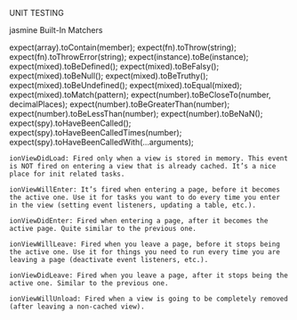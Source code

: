 
UNIT TESTING

jasmine Built-In Matchers

expect(array).toContain(member);
expect(fn).toThrow(string);
expect(fn).toThrowError(string);
expect(instance).toBe(instance);
expect(mixed).toBeDefined();
expect(mixed).toBeFalsy();
expect(mixed).toBeNull();
expect(mixed).toBeTruthy();
expect(mixed).toBeUndefined();
expect(mixed).toEqual(mixed);
expect(mixed).toMatch(pattern);
expect(number).toBeCloseTo(number, decimalPlaces);
expect(number).toBeGreaterThan(number);
expect(number).toBeLessThan(number);
expect(number).toBeNaN();
expect(spy).toHaveBeenCalled();
expect(spy).toHaveBeenCalledTimes(number);
expect(spy).toHaveBeenCalledWith(...arguments);



    ionViewDidLoad: Fired only when a view is stored in memory. This event is NOT fired on entering a view that is already cached. It’s a nice place for init related tasks.

    ionViewWillEnter: It’s fired when entering a page, before it becomes the active one. Use it for tasks you want to do every time you enter in the view (setting event listeners, updating a table, etc.).

    ionViewDidEnter: Fired when entering a page, after it becomes the active page. Quite similar to the previous one.

    ionViewWillLeave: Fired when you leave a page, before it stops being the active one. Use it for things you need to run every time you are leaving a page (deactivate event listeners, etc.).

    ionViewDidLeave: Fired when you leave a page, after it stops being the active one. Similar to the previous one.

    ionViewWillUnload: Fired when a view is going to be completely removed (after leaving a non-cached view).
